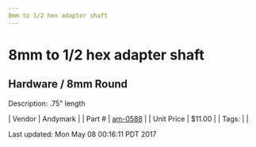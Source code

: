 ```yaml
---
8mm to 1/2 hex adapter shaft
---
```

# 8mm to 1/2 hex adapter shaft
## Hardware / 8mm Round
Description: 	.75" length 

| Vendor | Andymark | 
| Part # | [am-0588](http://www.andymark.com/product-p/am-0588.htm) | 
| Unit Price | $11.00 | 
| Tags: |  | 

Last updated: Mon May 08 00:16:11 PDT 2017